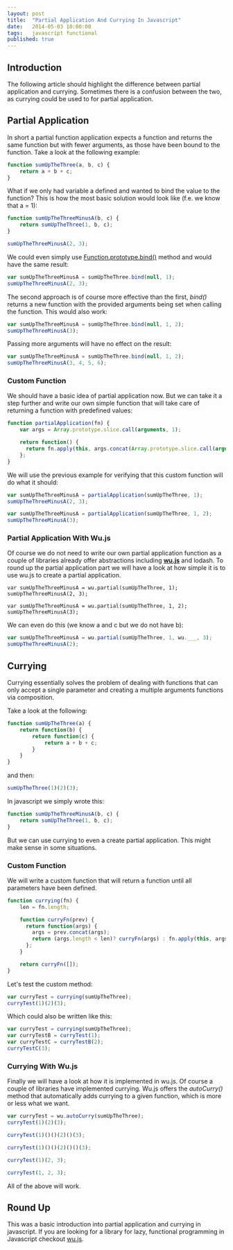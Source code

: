 ```yaml
---
layout: post
title:  "Partial Application And Currying In Javascript"
date:   2014-05-03 10:00:00
tags:	javascript functional
published: true
---
```


## Introduction

The following article should highlight the difference between partial application and currying.
Sometimes there is a confusion between the two, as currying could be used to for partial application.

## Partial Application
In short a partial function application expects a function and returns the same function but with fewer arguments, as those have been bound to the function.
Take a look at the following example:


```javascript
function sumUpTheThree(a, b, c) {
	return a + b + c;
}
```

What if we only had variable a defined and wanted to bind the value to the function? This is how the most basic solution would look like (f.e. we know that a = 1):


```javascript
function sumUpTheThreeMinusA(b, c) {
    return sumUpTheThree(1, b, c);
}

sumUpTheThreeMinusA(2, 3);
```

We could even simply use [Function.prototype.bind()](https://developer.mozilla.org/en-US/docs/Web/JavaScript/Reference/Global_Objects/Function/bind) method and would have the same result:


```javascript
var sumUpTheThreeMinusA = sumUpTheThree.bind(null, 1);
sumUpTheThreeMinusA(2, 3);
```

The second approach is of course more effective than the first, _bind()_ returns a new function with the provided arguments being set when calling the function.
This would also work:

```javascript
var sumUpTheThreeMinusA = sumUpTheThree.bind(null, 1, 2);
sumUpTheThreeMinusA(3);
```

Passing more arguments will have no effect on the result:

```javascript
var sumUpTheThreeMinusA = sumUpTheThree.bind(null, 1, 2);
sumUpTheThreeMinusA(3, 4, 5, 6);
```


### Custom Function

We should have a basic idea of partial application now. But we can take it a step further and write our own simple function that will take care of returning a function with predefined values:

```javascript
function partialApplication(fn) {
    var args = Array.prototype.slice.call(arguments, 1);

    return function() {
      return fn.apply(this, args.concat(Array.prototype.slice.call(arguments, 0)))
    };
}
```

We will use the previous example for verifying that this custom function will do what it should:

```javascript
var sumUpTheThreeMinusA = partialApplication(sumUpTheThree, 1);
sumUpTheThreeMinusA(2, 3);

var sumUpTheThreeMinusA = partialApplication(sumUpTheThree, 1, 2);
sumUpTheThreeMinusA(3);
```


### Partial Application With Wu.js

Of course we do not need to write our own partial application function as a couple of libraries already offer abstractions including [**wu.js**](http://fitzgen.github.io/wu.js) and lodash.
To round up the partial application part we will have a look at how simple it is to use wu.js to create a partial application.

```
var sumUpTheThreeMinusA = wu.partial(sumUpTheThree, 1);
sumUpTheThreeMinusA(2, 3);

var sumUpTheThreeMinusA = wu.partial(sumUpTheThree, 1, 2);
sumUpTheThreeMinusA(3);
```

We can even do this (we know a and c but we do not have b):

```javascript
var sumUpTheThreeMinusA = wu.partial(sumUpTheThree, 1, wu.___, 3);
sumUpTheThreeMinusA(2);
```


## Currying

Currying essentially solves the problem of dealing with functions that can only accept a single parameter and creating a multiple arguments functions via composition.

Take a look at the following:

```javascript
function sumUpTheThree(a) {
	return function(b) {
		return function(c) {
			return a + b + c;
		}
	}
}
```

and then:

```javascript
sumUpTheThree(1)(2)(3);
```

In javascript we simply wrote this:

```javascript
function sumUpTheThreeMinusA(b, c) {
    return sumUpTheThree(1, b, c);
}
```

But we can use currying to even a create partial application.
This might make sense in some situations.

### Custom Function

We will write a custom function that will return a function until all parameters have been defined.

```javascript
function currying(fn) {
    len = fn.length;

    function curryFn(prev) {
      return function(args) {
        args = prev.concat(args);
        return (args.length < len)? curryFn(args) : fn.apply(this, args);
      };
    }

    return curryFn([]);
}
```

Let's test the custom method:

```javascript
var curryTest = currying(sumUpTheThree);
curryTest(1)(2)(3);
```

Which could also be written like this:

```javascript
var curryTest = currying(sumUpTheThree);
var curryTestB = curryTest(1);
var curryTestC = curryTestB(2);
curryTestC(3);
```

### Currying With Wu.js

Finally we will have a look at how it is implemented in wu.js. Of course a couple of libraries have implemented currying.
Wu.js offers the _autoCurry()_ method that automatically adds currying to a given function, which is more or less what we want.


```javascript
var curryTest = wu.autoCurry(sumUpTheThree);
curryTest(1)(2)(3);

curryTest(1)()()(2)()(3);

curryTest(1)()()(2)()()(3);

curryTest(1)(2, 3);

curryTest(1, 2, 3);
```

All of the above will work.

## Round Up

This was a basic introduction into partial application and currying in javascript.
If you are looking for a library for lazy, functional programming in Javascript checkout [wu.js](http://fitzgen.github.io/wu.js).

